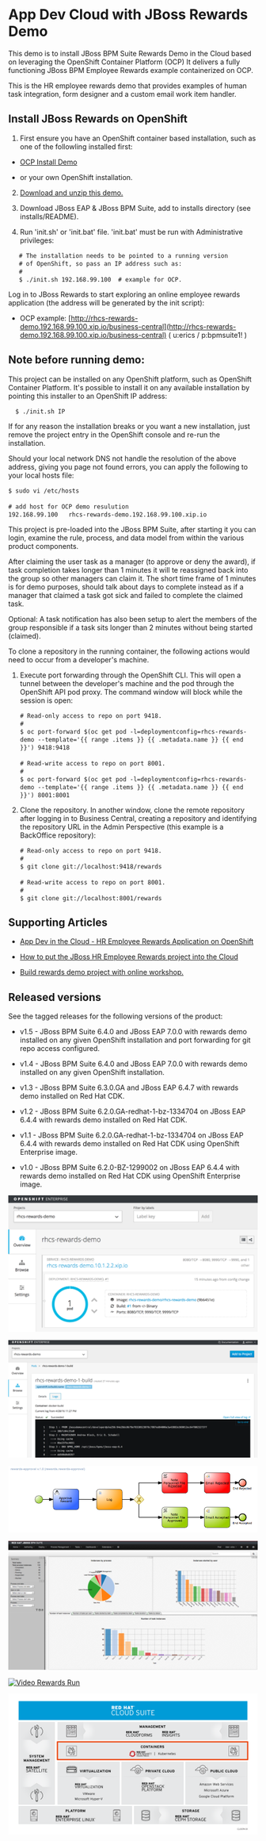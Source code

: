 App Dev Cloud with JBoss Rewards Demo
=====================================
This demo is to install JBoss BPM Suite Rewards Demo in the Cloud based on leveraging the OpenShift Container Platform (OCP)
It delivers a fully functioning JBoss BPM Employee Rewards example containerized on OCP.

This is the HR employee rewards demo that provides examples of human task integration, form designer
and a custom email work item handler.


Install JBoss Rewards on OpenShift
----------------------------------
1. First ensure you have an OpenShift container based installation, such as one of the followling installed first:

  - [OCP Install Demo](https://github.com/redhatdemocentral/ocp-install-demo)

  - or your own OpenShift installation.

2. [Download and unzip this demo.](https://github.com/redhatdemocentral/rhcs-rewards-demo/archive/master.zip)

3. Download JBoss EAP & JBoss BPM Suite, add to installs directory (see installs/README).

4. Run 'init.sh' or 'init.bat' file. 'init.bat' must be run with Administrative privileges:
```
   # The installation needs to be pointed to a running version
   # of OpenShift, so pass an IP address such as:
   #
   $ ./init.sh 192.168.99.100  # example for OCP.
```

Log in to JBoss Rewards to start exploring an online employee rewards application (the address will be generated by the init script):

  - OCP example:
    [http://rhcs-rewards-demo.192.168.99.100.xip.io/business-central](http://rhcs-rewards-demo.192.168.99.100.xip.io/business-central) ( u:erics / p:bpmsuite1! )


Note before running demo:
-------------------------
This project can be installed on any OpenShift platform, such as OpenShift Container Platform.
It's possible to install it on any available installation by pointing this installer to an OpenShift IP address:
```
  $ ./init.sh IP
```

If for any reason the installation breaks or you want a new installation, just remove the project entry in the OpenShift console and re-run the installation.

Should your local network DNS not handle the resolution of the above address, giving you page not found errors, you can apply the
following to your local hosts file:

```
$ sudo vi /etc/hosts

# add host for OCP demo resulution
192.168.99.100   rhcs-rewards-demo.192.168.99.100.xip.io 
```

This project is pre-loaded into the JBoss BPM Suite, after starting it you can login,
examine the rule, process, and data model from within the various product components.

After claiming the user task as a manager (to approve or deny the award), if task completion takes longer
than 1 minutes it will te reassigned back into the group so other managers can claim it. The short time frame
of 1 minutes is for demo purposes, should talk about days to complete instead as if a manager that claimed a
task got sick and failed to complete the claimed task.

Optional: A task notification has also been setup to alert the members of the group responsible if a task sits 
longer than 2 minutes without being started (claimed). 

To clone a repository in the running container, the following actions would need to occur from a developer's machine.

1. Execute port forwarding through the OpenShift CLI. This will open a tunnel between the developer's machine and the pod through
	 the OpenShift API pod proxy. The command window will block while the session is open:

   ```
   # Read-only access to repo on port 9418.
   #
   $ oc port-forward $(oc get pod -l=deploymentconfig=rhcs-rewards-demo --template='{{ range .items }} {{ .metadata.name }} {{ end }}') 9418:9418

   # Read-write access to repo on port 8001.
   #
   $ oc port-forward $(oc get pod -l=deploymentconfig=rhcs-rewards-demo --template='{{ range .items }} {{ .metadata.name }} {{ end }}') 8001:8001
   ```

2. Clone the repository. In another window, clone the remote repository after logging in to Business Central, creating a repository
	 and identifying the repository URL in the Admin Perspective (this example is a BackOffice repository):

   ```
   # Read-only access to repo on port 9418.
   #
   $ git clone git://localhost:9418/rewards

   # Read-write access to repo on port 8001.
   #
   $ git clone git://localhost:8001/rewards
   ```


Supporting Articles
-------------------
- [App Dev in the Cloud - HR Employee Rewards Application on OpenShift](http://www.schabell.org/2017/01/appdev-in-cloud-hr-employee-rewards-app-openshift.html)

- [How to put the JBoss HR Employee Rewards project into the Cloud](http://www.schabell.org/2016/05/howto-put-jboss-hr-employee-rewards-into-cloud.html)

- [Build rewards demo project with online workshop.](http://bpmworkshop-onthe.rhcloud.com)


Released versions
-----------------
See the tagged releases for the following versions of the product:

- v1.5 - JBoss BPM Suite 6.4.0 and JBoss EAP 7.0.0 with rewards demo installed on any given OpenShift installation and port forwarding for git repo access configured.

- v1.4 - JBoss BPM Suite 6.4.0 and JBoss EAP 7.0.0 with rewards demo installed on any given OpenShift installation.

- v1.3 - JBoss BPM Suite 6.3.0.GA and JBoss EAP 6.4.7 with rewards demo installed on Red Hat CDK.

- v1.2 - JBoss BPM Suite 6.2.0.GA-redhat-1-bz-1334704 on JBoss EAP 6.4.4 with rewards demo installed on Red Hat CDK.

- v1.1 - JBoss BPM Suite 6.2.0.GA-redhat-1-bz-1334704 on JBoss EAP 6.4.4 with rewards demo installed on Red Hat CDK using OpenShift Enterprise image.

- v1.0 - JBoss BPM Suite 6.2.0-BZ-1299002 on JBoss EAP 6.4.4 with rewards demo installed on Red Hat CDK using OpenShift Enterprise image.

![Cloud Pod](https://raw.githubusercontent.com/redhatdemocentral/rhcs-rewards-demo/master/docs/demo-images/rhcs-rewards-pod.png)

![Cloud Build](https://raw.githubusercontent.com/redhatdemocentral/rhcs-rewards-demo/master/docs/demo-images/rhcs-rewards-build.png)

![Process](https://raw.githubusercontent.com/redhatdemocentral/rhcs-rewards-demo/master/docs/demo-images/rewards-process.png)

![Process & Task Dashboard](https://raw.githubusercontent.com/redhatdemocentral/rhcs-rewards-demo/master/docs/demo-images/mock-bpm-data.png)

[![Video Rewards Run](https://raw.githubusercontent.com/eschabell/erics-images/master/brms_bpms_workshop/image309.png)](http://vimeo.com/ericschabell/bpms-hr-employee-rewards-demo-run)

![Cloud Suite](https://raw.githubusercontent.com/redhatdemocentral/rhcs-rewards-demo/master/docs/demo-images/rhcs-arch.png)

